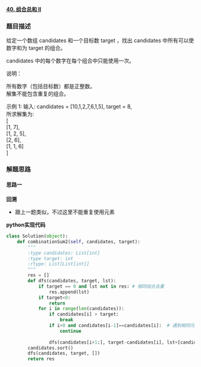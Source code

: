 #### [40. 组合总和 II](https://leetcode.cn/problems/combination-sum-ii/)

### 题目描述
给定一个数组 candidates 和一个目标数 target ，找出 candidates 中所有可以使数字和为 target 的组合。

candidates 中的每个数字在每个组合中只能使用一次。

说明：

所有数字（包括目标数）都是正整数。  
解集不能包含重复的组合。   

示例 1:
输入: candidates = [10,1,2,7,6,1,5], target = 8,  
所求解集为:  
[  
  [1, 7],  
  [1, 2, 5],  
  [2, 6],  
  [1, 1, 6]  
]


### 解题思路
#### 思路一
**回溯**
- 跟上一题类似，不过这里不能重复使用元素



**python实现代码**
```python
class Solution(object):
    def combinationSum2(self, candidates, target):
        """
        :type candidates: List[int]
        :type target: int
        :rtype: List[List[int]]
        """
        res = []
        def dfs(candidates, target, lst):
            if target == 0 and lst not in res: # 相同组合去重
                res.append(lst)
            if target<0:
                return 
            for i in range(len(candidates)):
                if candidates[i] > target:
                    break
                if i>0 and candidates[i-1]==candidates[i]:  # 遇到相同元素跳过
                    continue
                
                dfs(candidates[i+1:], target-candidates[i], lst+[candidates[i]])
        candidates.sort()
        dfs(candidates, target, [])
        return res
```

